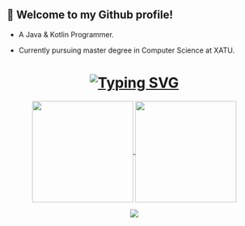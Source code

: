 ## 👻 Welcome to my Github profile!
 
- A Java & Kotlin Programmer. 

- Currently pursuing master degree in Computer Science at XATU.

<h1 align="center">
	<a href="https://git.io/typing-svg"><img src="https://readme-typing-svg.demolab.com?font=Fira+Code&pause=1000&width=435&separator=%3C&lines=println(%22Hello+World!%22);" alt="Typing SVG" /></a>
</h1>
<div align="center">

<a href="https://github.com/anuraghazra/github-readme-stats">
  <img height=200 align="center" src="https://github-readme-stats.vercel.app/api?username=devm1na" />
</a>
<a href="https://github.com/anuraghazra/convoychat">
  <img height=200 align="center" src="https://github-readme-stats.vercel.app/api/top-langs?username=devm1na&layout=compact&langs_count=8&card_width=350&role=OWNER,ORGANIZATION_MEMBER,COLLABORATOR&exclude_repo=locall,AIGlasses-APP" />
</a>

</div>
<p align="center">
  <img src="https://capsule-render.vercel.app/api?type=waving&color=gradient&height=80&section=footer" />
</p>
